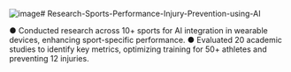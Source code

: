 ![image](https://github.com/user-attachments/assets/84e61036-4d07-4bc4-9877-ace264affaab)# Research-Sports-Performance-Injury-Prevention-using-AI

●	Conducted research across 10+ sports for AI integration in wearable devices, enhancing sport-specific performance.
●	Evaluated 20 academic studies to identify key metrics, optimizing training for 50+ athletes and preventing 12 injuries.
